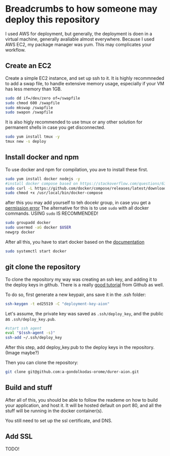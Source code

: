 # Breadcrumbs to how someone may deploy this repository

I used AWS for deployment, but generally, the deployment is doen in a virtual machine, generally avaliable almost everywhere.
Because I used AWS EC2, my package manager was yum. This may complicates your workflow.

## Create an EC2

Create a simple EC2 instance, and set up ssh to it.
It is highly recommneded to add a swap file, to handle extensive memory usage, especially if your VM has less memory than 1GB.

```bash
sudo dd if=/dev/zero of=/swapfile
sudo chmod 600 /swapfile
sudo mkswap /swapfile
sudo swapon /swapfile
```

It is also higly recommended to use tmux or any other solution for permanent shells in case you get disconnected.
```bash
sudo yum install tmux -y
tmux new -s deploy
```

## Install docker and npm

To use docker and npm for compilation, you ave to install these first.
```bash
sudo yum install docker nodejs -y
#install docker compose based on https://stackoverflow.com/questions/63708035/installing-docker-compose-on-amazon-ec2-linux-2-9kb-docker-compose-file
sudo curl -L https://github.com/docker/compose/releases/latest/download/docker-compose-$(uname -s)-$(uname -m) -o /usr/local/bin/docker-compose
sudo chmod +x /usr/local/bin/docker-compose
```

after this you may add yourself to teh docekr group, in case you get a [permission error](https://stackoverflow.com/questions/48957195/how-to-fix-docker-got-permission-denied-issue)
The alternative for this is to use `sudo` with all docker commands. USING `sudo` IS RECOMMENDED!



```bash
sudo groupadd docker
sudo usermod -aG docker $USER
newgrp docker
```

After all this, you have to start docker based on the [documentation](https://docs.docker.com/config/daemon/start/)
```bash
sudo systemctl start docker
```

## git clone the repository

To clone the repository my way was creating an ssh key, and adding it to the deploy keys in github.
There is a really [good tutorial](https://docs.github.com/en/authentication/connecting-to-github-with-ssh/generating-a-new-ssh-key-and-adding-it-to-the-ssh-agent) from Github as well.

To do so, first generate a new keypair, ans save it in the .ssh folder:
```bash
ssh-keygen -t ed25519 -C "deployment-key-aion"
```
Let's assume, the private key was saved as `.ssh/deploy_key`, and the public as `.ssh/deploy_key.pub`.
```bash
#start ssh agent
eval "$(ssh-agent -s)"
ssh-add ~/.ssh/deploy_key
```

After this step, add deploy_key.pub to the deploy keys in the repository.
(Image maybe?)

Then you can clone the repository:
```bash
git clone git@github.com:a-gondolkodas-orome/durer-aion.git
```

## Build and stuff

After all of this, you should be able to follow the reademe on how to build your application, and host it.
It will be hosted default on port 80, and all the stuff will be running in the docker container(s).

You still need to set up the ssl certificate, and DNS.

## Add SSL

TODO!